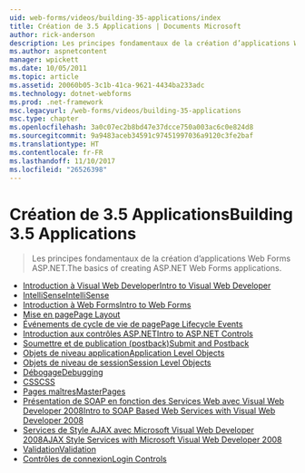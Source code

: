 ```yaml
---
uid: web-forms/videos/building-35-applications/index
title: Création de 3.5 Applications | Documents Microsoft
author: rick-anderson
description: Les principes fondamentaux de la création d’applications Web Forms ASP.NET.
ms.author: aspnetcontent
manager: wpickett
ms.date: 10/05/2011
ms.topic: article
ms.assetid: 20060b05-3c1b-41ca-9621-4434ba233adc
ms.technology: dotnet-webforms
ms.prod: .net-framework
msc.legacyurl: /web-forms/videos/building-35-applications
msc.type: chapter
ms.openlocfilehash: 3a0c07ec2b8bd47e37dcce750a003ac6c0e824d8
ms.sourcegitcommit: 9a9483aceb34591c97451997036a9120c3fe2baf
ms.translationtype: HT
ms.contentlocale: fr-FR
ms.lasthandoff: 11/10/2017
ms.locfileid: "26526398"
---
```

<a name="building-35-applications"></a><span data-ttu-id="32d05-103">Création de 3.5 Applications</span><span class="sxs-lookup"><span data-stu-id="32d05-103">Building 3.5 Applications</span></span>
====================
> <span data-ttu-id="32d05-104">Les principes fondamentaux de la création d’applications Web Forms ASP.NET.</span><span class="sxs-lookup"><span data-stu-id="32d05-104">The basics of creating ASP.NET Web Forms applications.</span></span>


- [<span data-ttu-id="32d05-105">Introduction à Visual Web Developer</span><span class="sxs-lookup"><span data-stu-id="32d05-105">Intro to Visual Web Developer</span></span>](intro-to-visual-web-developer.md)
- [<span data-ttu-id="32d05-106">IntelliSense</span><span class="sxs-lookup"><span data-stu-id="32d05-106">IntelliSense</span></span>](intellisense.md)
- [<span data-ttu-id="32d05-107">Introduction à Web Forms</span><span class="sxs-lookup"><span data-stu-id="32d05-107">Intro to Web Forms</span></span>](intro-to-web-forms.md)
- [<span data-ttu-id="32d05-108">Mise en page</span><span class="sxs-lookup"><span data-stu-id="32d05-108">Page Layout</span></span>](page-layout.md)
- [<span data-ttu-id="32d05-109">Événements de cycle de vie de page</span><span class="sxs-lookup"><span data-stu-id="32d05-109">Page Lifecycle Events</span></span>](page-lifecycle-events.md)
- [<span data-ttu-id="32d05-110">Introduction aux contrôles ASP.NET</span><span class="sxs-lookup"><span data-stu-id="32d05-110">Intro to ASP.NET Controls</span></span>](intro-to-aspnet-controls.md)
- [<span data-ttu-id="32d05-111">Soumettre et de publication (postback)</span><span class="sxs-lookup"><span data-stu-id="32d05-111">Submit and Postback</span></span>](submit-and-postback.md)
- [<span data-ttu-id="32d05-112">Objets de niveau application</span><span class="sxs-lookup"><span data-stu-id="32d05-112">Application Level Objects</span></span>](application-level-objects.md)
- [<span data-ttu-id="32d05-113">Objets de niveau de session</span><span class="sxs-lookup"><span data-stu-id="32d05-113">Session Level Objects</span></span>](session-level-objects.md)
- [<span data-ttu-id="32d05-114">Débogage</span><span class="sxs-lookup"><span data-stu-id="32d05-114">Debugging</span></span>](debugging.md)
- [<span data-ttu-id="32d05-115">CSS</span><span class="sxs-lookup"><span data-stu-id="32d05-115">CSS</span></span>](css.md)
- [<span data-ttu-id="32d05-116">Pages maîtres</span><span class="sxs-lookup"><span data-stu-id="32d05-116">MasterPages</span></span>](masterpages.md)
- [<span data-ttu-id="32d05-117">Présentation de SOAP en fonction des Services Web avec Visual Web Developer 2008</span><span class="sxs-lookup"><span data-stu-id="32d05-117">Intro to SOAP Based Web Services with Visual Web Developer 2008</span></span>](an-introduction-to-soap-based-web-services-with-visual-web-developer-2008.md)
- [<span data-ttu-id="32d05-118">Services de Style AJAX avec Microsoft Visual Web Developer 2008</span><span class="sxs-lookup"><span data-stu-id="32d05-118">AJAX Style Services with Microsoft Visual Web Developer 2008</span></span>](ajax-style-services-with-microsoft-visual-web-developer-2008.md)
- [<span data-ttu-id="32d05-119">Validation</span><span class="sxs-lookup"><span data-stu-id="32d05-119">Validation</span></span>](validation.md)
- [<span data-ttu-id="32d05-120">Contrôles de connexion</span><span class="sxs-lookup"><span data-stu-id="32d05-120">Login Controls</span></span>](login-controls.md)
